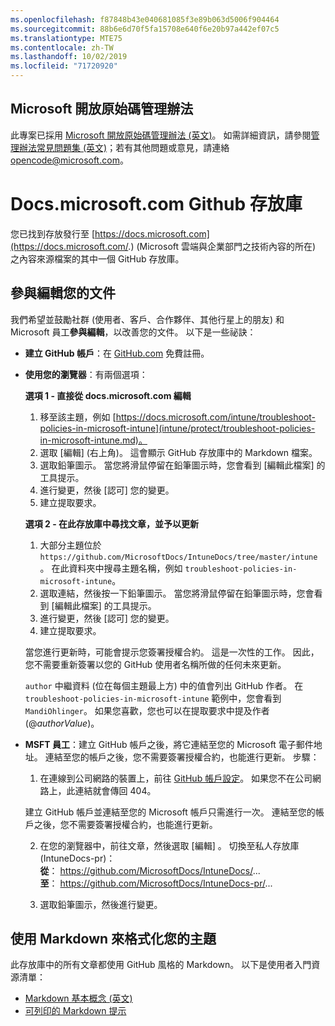 ```yaml
---
ms.openlocfilehash: f87848b43e040681085f3e89b063d5006f904464
ms.sourcegitcommit: 88b6e6d70f5fa15708e640f6e20b97a442ef07c5
ms.translationtype: MTE75
ms.contentlocale: zh-TW
ms.lasthandoff: 10/02/2019
ms.locfileid: "71720920"
---
```

## <a name="microsoft-open-source-code-of-conduct"></a>Microsoft 開放原始碼管理辦法

此專案已採用 [Microsoft 開放原始碼管理辦法 (英文)](https://opensource.microsoft.com/codeofconduct/)。
如需詳細資訊，請參閱[管理辦法常見問題集 (英文)](https://opensource.microsoft.com/codeofconduct/faq/)；若有其他問題或意見，請連絡 [opencode@microsoft.com](mailto:opencode@microsoft.com)。

# <a name="docsmicrosoftcom-github-repository"></a>Docs.microsoft.com Github 存放庫

您已找到存放發行至 [https://docs.microsoft.com](https://docs.microsoft.com/.) (Microsoft 雲端與企業部門之技術內容的所在) 之內容來源檔案的其中一個 GitHub 存放庫。

## <a name="contribute-to-your-documentation"></a>參與編輯您的文件
我們希望並鼓勵社群 (使用者、客戶、合作夥伴、其他行星上的朋友) 和 Microsoft 員工**參與編輯**，以改善您的文件。 以下是一些祕訣：

* **建立 GitHub 帳戶**：在 [GitHub.com](https://www.github.com) 免費註冊。

* **使用您的瀏覽器**：有兩個選項： 

    **選項 1 - 直接從 docs.microsoft.com 編輯**  
    1. 移至該主題，例如 [https://docs.microsoft.com/intune/troubleshoot-policies-in-microsoft-intune](intune/protect/troubleshoot-policies-in-microsoft-intune.md)。 
    2. 選取 [編輯]  (右上角)。 這會顯示 GitHub 存放庫中的 Markdown 檔案。
    3. 選取鉛筆圖示。 當您將滑鼠停留在鉛筆圖示時，您會看到 [編輯此檔案]  的工具提示。 
    4. 進行變更，然後 [認可]  您的變更。 
    5. 建立提取要求。
    
    **選項 2 - 在此存放庫中尋找文章，並予以更新**  
    1. 大部分主題位於 `https://github.com/MicrosoftDocs/IntuneDocs/tree/master/intune`。 在此資料夾中搜尋主題名稱，例如 `troubleshoot-policies-in-microsoft-intune`。 
    2. 選取連結，然後按一下鉛筆圖示。 當您將滑鼠停留在鉛筆圖示時，您會看到 [編輯此檔案]  的工具提示。 
    3. 進行變更，然後 [認可]  您的變更。 
    4. 建立提取要求。 

  當您進行更新時，可能會提示您簽署授權合約。 這是一次性的工作。 因此，您不需要重新簽署以您的 GitHub 使用者名稱所做的任何未來更新。 
  
  `author` 中繼資料 (位在每個主題最上方) 中的值會列出 GitHub 作者。 在 `troubleshoot-policies-in-microsoft-intune` 範例中，您會看到 `MandiOhlinger`。 如果您喜歡，您也可以在提取要求中提及作者 (@*authorValue*)。
  
* **MSFT 員工**：建立 GitHub 帳戶之後，將它連結至您的 Microsoft 電子郵件地址。 連結至您的帳戶之後，您不需要簽署授權合約，也能進行更新。 步驟：

  1. 在連線到公司網路的裝置上，前往 [GitHub 帳戶設定](https://review.docs.microsoft.com/en-us/help/contribute/contribute-get-started-setup-github?branch=master)。 如果您不在公司網路上，此連結就會傳回 404。
  
    建立 GitHub 帳戶並連結至您的 Microsoft 帳戶只需進行一次。 連結至您的帳戶之後，您不需要簽署授權合約，也能進行更新。 

  2. 在您的瀏覽器中，前往文章，然後選取 [編輯]  。 切換至私人存放庫 (IntuneDocs-pr)：  
    **從**： https://github.com/MicrosoftDocs/IntuneDocs/...  
    **至**： https://github.com/MicrosoftDocs/IntuneDocs-pr/...
  
  3. 選取鉛筆圖示，然後進行變更。 

## <a name="use-markdown-to-format-your-topic"></a>使用 Markdown 來格式化您的主題
此存放庫中的所有文章都使用 GitHub 風格的 Markdown。 以下是使用者入門資源清單：

* [Markdown 基本概念 (英文)](https://help.github.com/articles/basic-writing-and-formatting-syntax/)
* [可列印的 Markdown 提示](https://guides.github.com/pdfs/markdown-cheatsheet-online.pdf)
